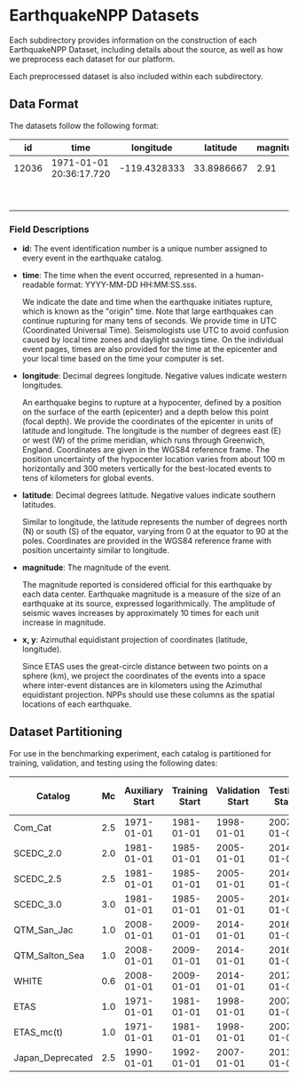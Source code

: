 # EarthquakeNPP Datasets

Each subdirectory provides information on the construction of each EarthquakeNPP Dataset, including details about the source, as well as how we preprocess each dataset for our platform.

Each preprocessed dataset is also included within each subdirectory.

## Data Format

The datasets follow the following format:

| id    | time                    | longitude  | latitude  | magnitude | x               | y               |
|-------|-------------------------|------------|-----------|-----------|-----------------|-----------------|
| 12036 | 1971-01-01 20:36:17.720 | -119.4328333 | 33.8986667 | 2.91      | -221.8284296413594 | -52.446501577338154 |
| &nbsp; | &nbsp; | &nbsp; | &nbsp; | &nbsp; | &nbsp; | &nbsp; |
| &nbsp; | &nbsp; | &nbsp; | &nbsp; | &nbsp; | &nbsp; | &nbsp; |


### Field Descriptions

- **id**: The event identification number is a unique number assigned to every event in the earthquake catalog.

- **time**: The time when the event occurred, represented in a human-readable format: YYYY-MM-DD HH:MM:SS.sss.

  We indicate the date and time when the earthquake initiates rupture, which is known as the "origin" time. Note that large earthquakes can continue rupturing for many tens of seconds. We provide time in UTC (Coordinated Universal Time). Seismologists use UTC to avoid confusion caused by local time zones and daylight savings time. On the individual event pages, times are also provided for the time at the epicenter and your local time based on the time your computer is set.

- **longitude**: Decimal degrees longitude. Negative values indicate western longitudes.

  An earthquake begins to rupture at a hypocenter, defined by a position on the surface of the earth (epicenter) and a depth below this point (focal depth). We provide the coordinates of the epicenter in units of latitude and longitude. The longitude is the number of degrees east (E) or west (W) of the prime meridian, which runs through Greenwich, England. Coordinates are given in the WGS84 reference frame. The position uncertainty of the hypocenter location varies from about 100 m horizontally and 300 meters vertically for the best-located events to tens of kilometers for global events.

- **latitude**: Decimal degrees latitude. Negative values indicate southern latitudes.

  Similar to longitude, the latitude represents the number of degrees north (N) or south (S) of the equator, varying from 0 at the equator to 90 at the poles. Coordinates are provided in the WGS84 reference frame with position uncertainty similar to longitude.

- **magnitude**: The magnitude of the event.

  The magnitude reported is considered official for this earthquake by each data center. Earthquake magnitude is a measure of the size of an earthquake at its source, expressed logarithmically. The amplitude of seismic waves increases by approximately 10 times for each unit increase in magnitude.

- **x, y**: Azimuthal equidistant projection of coordinates (latitude, longitude).

  Since ETAS uses the great-circle distance between two points on a sphere (km), we project the coordinates of the events into a space where inter-event distances are in kilometers using the Azimuthal equidistant projection. NPPs should use these columns as the spatial locations of each earthquake.

## Dataset Partitioning

For use in the benchmarking experiment, each catalog is partitioned for training, validation, and testing using the following dates:

| Catalog      | Mc  | Auxiliary Start | Training Start | Validation Start | Testing Start | Testing End | No. Training Events | No. Testing Events |
|--------------|-----|-----------------|----------------|------------------|---------------|-------------|---------------------|--------------------|
| Com_Cat      | 2.5 | 1971-01-01      | 1981-01-01     | 1998-01-01       | 2007-01-01    | 2020-01-17  | 79,037              | 23,059             |
| SCEDC_2.0    | 2.0 | 1981-01-01      | 1985-01-01     | 2005-01-01       | 2014-01-01    | 2020-01-01  | 128,265             | 14,351             |
| SCEDC_2.5    | 2.5 | 1981-01-01      | 1985-01-01     | 2005-01-01       | 2014-01-01    | 2020-01-01  | 43,221              | 5,466              |
| SCEDC_3.0    | 3.0 | 1981-01-01      | 1985-01-01     | 2005-01-01       | 2014-01-01    | 2020-01-01  | 12,426              | 2,065              |
| QTM_San_Jac  | 1.0 | 2008-01-01      | 2009-01-01     | 2014-01-01       | 2016-01-01    | 2018-01-01  | 18,664              | 4,837              |
| QTM_Salton_Sea | 1.0 | 2008-01-01  | 2009-01-01     | 2014-01-01       | 2016-01-01    | 2018-01-01  | 44,042              | 4,393              |
| WHITE        | 0.6 | 2008-01-01      | 2009-01-01     | 2014-01-01       | 2017-01-01    | 2021-01-01  | 38,556              | 26,914             |
| ETAS         | 1.0 | 1971-01-01      | 1981-01-01     | 1998-01-01       | 2007-01-01    | 2020-01-17  | 117,550             | 43,327             |
| ETAS_mc(t)   | 1.0 | 1971-01-01      | 1981-01-01     | 1998-01-01       | 2007-01-01    | 2020-01-17  | 115,115             | 42,932             |
| Japan_Deprecated   | 2.5 | 1990-01-01      | 1992-01-01     | 2007-01-01       | 2011-01-01    | 2020-01-01  | 22,213             | 15,368             |



